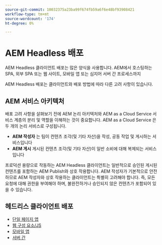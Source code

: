```yaml
---
source-git-commit: 10032375a23ba99f674fb59a6f6e48bf93908421
workflow-type: tm+mt
source-wordcount: '174'
ht-degree: 0%

---
```




# AEM Headless 배포

AEM Headless 클라이언트 배포는 많은 양식을 사용합니다. AEM에서 호스팅하는 SPA, 외부 SPA 또는 웹 사이트, 모바일 앱 또는 심지어 서버 간 프로세스까지

AEM Headless 배포는 클라이언트와 배포 방법에 따라 다른 고려 사항이 있습니다.

## AEM 서비스 아키텍처

배포 고려 사항을 살펴보기 전에 AEM 논리 아키텍처와 AEM as a Cloud Service 서비스 계층의 분리 및 역할을 이해하는 것이 중요합니다. AEM as a Cloud Service 은 두 개의 논리 서비스로 구성됩니다.

+ __AEM 작성자__ 는 팀이 컨텐츠 조각(및 기타 자산)을 작성, 공동 작업 및 게시하는 서비스입니다
+ __AEM 게시__ 게시된 컨텐츠 조각(및 기타 자산)이 일반 소비에 대해 복제되는 서비스입니다

프로덕션 용량으로 작동하는 AEM Headless 클라이언트는 일반적으로 승인된 게시된 컨텐츠를 포함하는 AEM Publish와 상호 작용합니다. AEM 작성자가 기본적으로 안전하므로 AEM 작성자와 상호 작용하는 클라이언트는 특별히 고려해야 합니다. 즉, 모든 요청에 대해 권한을 부여해야 하며, 불완전하거나 승인되지 않은 컨텐츠가 포함되어 있을 수 있습니다.

## 헤드리스 클라이언트 배포

+ [단일 페이지 앱](./spa.md)
+ [웹 구성 요소/JS](./web-component.md)
+ [모바일 앱](./mobile.md)
+ [서버 간](./server-to-server.md)

